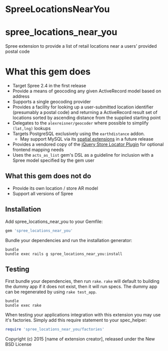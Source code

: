 SpreeLocationsNearYou
=====================
# spree_locations_near_you
Spree extension to provide a list of retail locations near a users' provided postal code

# What this gem does

- Target Spree 2.4 in the first release
- Provide a means of geocoding any given ActiveRecord model based on address
- Supports a single geocoding provider
- Provides a facility for looking up a user-submitted location identifier (presumably a postal code) and returning a  ActiveRecord result set of locations sorted by ascending distance from the supplied starting point
- Delegates to the `alexreisner/geocoder` where possible to simplify `(lat,lng)` lookups
- Targets PostgreSQL exclusively using the `earthdistance` addon.
  - May support MySQL via its [spatial extensions](http://dev.mysql.com/doc/refman/5.0/en/spatial-extensions.html) in a future release
- Provides a vendored copy of the [jQuery Store Locator Plugin](https://github.com/bjorn2404/jQuery-Store-Locator-Plugin) for optional frontend mapping needs
- Uses the `acts_as_list` gem's DSL as a guideline for inclusion with a Spree model specified by the gem user

## What this gem does not do

- Provide its own location / store AR model
- Support all versions of Spree

Installation
------------

Add spree_locations_near_you to your Gemfile:

```ruby
gem 'spree_locations_near_you'
```

Bundle your dependencies and run the installation generator:

```shell
bundle
bundle exec rails g spree_locations_near_you:install
```

Testing
-------

First bundle your dependencies, then run `rake`. `rake` will default to building the dummy app if it does not exist, then it will run specs. The dummy app can be regenerated by using `rake test_app`.

```shell
bundle
bundle exec rake
```

When testing your applications integration with this extension you may use it's factories.
Simply add this require statement to your spec_helper:

```ruby
require 'spree_locations_near_you/factories'
```

Copyright (c) 2015 [name of extension creator], released under the New BSD License
